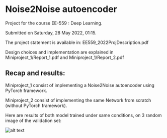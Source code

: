 # Noise2Noise autoencoder
Project for the course EE-559 : Deep Learning.

Submitted on Saturday, 28 May 2022, 01:15.

The project statement is available in: EE559_2022ProjDescription.pdf

Design choices and implementation are explained in Miniproject_1/Report_1.pdf and Miniproject_1/Report_2.pdf

## Recap and results:
Miniproject_1 consist of implementing a Noise2Noise autoencoder using PyTorch framework.

Miniproject_2 consist of implementing the same Network from scratch (without PyTorch framework).

Here are results of both model trained under same conditions, on 3 random image of the validation set:

![alt text](https://github.com/[TermryL]/[Noise2Noise]/blob/[main]/results.png?raw=true)
